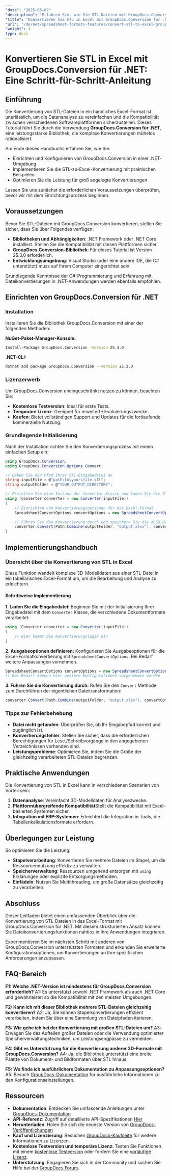 ```yaml
---
"date": "2025-05-02"
"description": "Erfahren Sie, wie Sie STL-Dateien mit GroupDocs.Conversion für .NET in das Excel-Format konvertieren. Diese Schritt-für-Schritt-Anleitung vereinfacht die Datenanalyse und stellt die Softwarekompatibilität sicher."
"title": "Konvertieren Sie STL in Excel mit GroupDocs.Conversion für .NET | Schritt-für-Schritt-Anleitung"
"url": "/de/net/spreadsheet-formats-features/convert-stl-to-excel-groupdocs-net/"
"weight": 1
type: docs
---
```

# Konvertieren Sie STL in Excel mit GroupDocs.Conversion für .NET: Eine Schritt-für-Schritt-Anleitung

## Einführung

Die Konvertierung von STL-Dateien in ein handliches Excel-Format ist unerlässlich, um die Datenanalyse zu vereinfachen und die Kompatibilität zwischen verschiedenen Softwareplattformen sicherzustellen. Dieses Tutorial führt Sie durch die Verwendung **GroupDocs.Conversion für .NET**, eine leistungsstarke Bibliothek, die komplexe Konvertierungen mühelos rationalisiert.

Am Ende dieses Handbuchs erfahren Sie, wie Sie:
- Einrichten und Konfigurieren von GroupDocs.Conversion in einer .NET-Umgebung
- Implementieren Sie die STL-zu-Excel-Konvertierung mit praktischen Beispielen
- Optimieren Sie die Leistung für groß angelegte Konvertierungen

Lassen Sie uns zunächst die erforderlichen Voraussetzungen überprüfen, bevor wir mit dem Einrichtungsprozess beginnen.

## Voraussetzungen

Bevor Sie STL-Dateien mit GroupDocs.Conversion konvertieren, stellen Sie sicher, dass Sie über Folgendes verfügen:
- **Bibliotheken und Abhängigkeiten**: .NET Framework oder .NET Core installiert. Stellen Sie die Kompatibilität mit diesen Plattformen sicher.
- **GroupDocs.Conversion-Bibliothek**: Für dieses Tutorial ist Version 25.3.0 erforderlich.
- **Entwicklungsumgebung**: Visual Studio (oder eine andere IDE, die C# unterstützt) muss auf Ihrem Computer eingerichtet sein.

Grundlegende Kenntnisse der C#-Programmierung und Erfahrung mit Dateikonvertierungen in .NET-Anwendungen werden ebenfalls empfohlen.

## Einrichten von GroupDocs.Conversion für .NET

### Installation

Installieren Sie die Bibliothek GroupDocs.Conversion mit einer der folgenden Methoden:

**NuGet-Paket-Manager-Konsole:**
```bash
Install-Package GroupDocs.Conversion -Version 25.3.0
```

**.NET-CLI:**
```bash
dotnet add package GroupDocs.Conversion --version 25.3.0
```

### Lizenzerwerb

Um GroupDocs.Conversion uneingeschränkt nutzen zu können, beachten Sie:
- **Kostenlose Testversion**: Ideal für erste Tests.
- **Temporäre Lizenz**: Geeignet für erweiterte Evaluierungszwecke.
- **Kaufen**: Bietet vollständigen Support und Updates für die fortlaufende kommerzielle Nutzung.

### Grundlegende Initialisierung

Nach der Installation richten Sie den Konvertierungsprozess mit einem einfachen Setup ein:
```csharp
using GroupDocs.Conversion;
using GroupDocs.Conversion.Options.Convert;

// Geben Sie den Pfad Ihrer STL-Eingabedatei an
string inputFile = @"path\to\your\file.stl";
string outputFolder = @"YOUR_OUTPUT_DIRECTORY";

// Erstellen Sie eine Instanz der Converter-Klasse und laden Sie die STL-Datei
using (Converter converter = new Converter(inputFile))
{
    // Einrichten von Konvertierungsoptionen für das Excel-Format
    SpreadsheetConvertOptions convertOptions = new SpreadsheetConvertOptions();

    // Führen Sie die Konvertierung durch und speichern Sie die XLSX-Datei im Ausgabeverzeichnis
    converter.Convert(Path.Combine(outputFolder, "output.xlsx"), convertOptions);
}
```

## Implementierungshandbuch

### Übersicht über die Konvertierung von STL in Excel

Diese Funktion wandelt komplexe 3D-Modelldaten aus einer STL-Datei in ein tabellarisches Excel-Format um, um die Bearbeitung und Analyse zu erleichtern.

#### Schrittweise Implementierung

**1. Laden Sie die Eingabedatei:**
Beginnen Sie mit der Initialisierung Ihrer Eingabedatei mit dem `Converter` Klasse, die verschiedene Dokumentformate verarbeitet:
```csharp
using (Converter converter = new Converter(inputFile))
{
    // Hier kommt die Konvertierungslogik hin
}
```

**2. Ausgabeoptionen definieren:**
Konfigurieren Sie Ausgabeoptionen für die Excel-Formatkonvertierung mit `SpreadsheetConvertOptions`. Bei Bedarf weitere Anpassungen vornehmen.
```csharp
SpreadsheetConvertOptions convertOptions = new SpreadsheetConvertOptions();
// Bei Bedarf können hier weitere Konfigurationen vorgenommen werden
```

**3. Führen Sie die Konvertierung durch:**
Rufen Sie den `Convert` Methode zum Durchführen der eigentlichen Dateitransformation:
```csharp
converter.Convert(Path.Combine(outputFolder, "output.xlsx"), convertOptions);
```

### Tipps zur Fehlerbehebung
- **Datei nicht gefunden**: Überprüfen Sie, ob Ihr Eingabepfad korrekt und zugänglich ist.
- **Konvertierungsfehler**: Stellen Sie sicher, dass die erforderlichen Berechtigungen für Lese./Schreibvorgänge in den angegebenen Verzeichnissen vorhanden sind.
- **Leistungsprobleme**: Optimieren Sie, indem Sie die Größe der gleichzeitig verarbeiteten STL-Dateien begrenzen.

## Praktische Anwendungen

Die Konvertierung von STL in Excel kann in verschiedenen Szenarien von Vorteil sein:
1. **Datenanalyse**: Vereinfacht 3D-Modelldaten für Analysezwecke.
2. **Plattformübergreifende Kompatibilität**Stellt die Kompatibilität mit Excel-basierten Systemen sicher.
3. **Integration mit ERP-Systemen**: Erleichtert die Integration in Tools, die Tabellenkalkulationsformate erfordern.

## Überlegungen zur Leistung

So optimieren Sie die Leistung:
- **Stapelverarbeitung**: Konvertieren Sie mehrere Dateien im Stapel, um die Ressourcennutzung effektiv zu verwalten.
- **Speicherverwaltung**: Ressourcen umgehend entsorgen mit `using` Erklärungen oder explizite Entsorgungsmethoden.
- **Einfädeln**: Nutzen Sie Multithreading, um große Datensätze gleichzeitig zu verarbeiten.

## Abschluss

Dieser Leitfaden bietet einen umfassenden Überblick über die Konvertierung von STL-Dateien in das Excel-Format mit GroupDocs.Conversion für .NET. Mit diesem strukturierten Ansatz können Sie Dateikonvertierungsfunktionen nahtlos in Ihre Anwendungen integrieren.

Experimentieren Sie im nächsten Schritt mit anderen von GroupDocs.Conversion unterstützten Formaten und erkunden Sie erweiterte Konfigurationsoptionen, um Konvertierungen an Ihre spezifischen Anforderungen anzupassen.

## FAQ-Bereich

**F1: Welche .NET-Version ist mindestens für GroupDocs.Conversion erforderlich?**
A1: Es unterstützt sowohl .NET Framework als auch .NET Core und gewährleistet so die Kompatibilität mit den meisten Umgebungen.

**F2: Kann ich mit dieser Bibliothek mehrere STL-Dateien gleichzeitig konvertieren?**
A2: Ja, Sie können Stapelkonvertierungen effizient verarbeiten, indem Sie über eine Sammlung von Dateipfaden iterieren.

**F3: Wie gehe ich bei der Konvertierung mit großen STL-Dateien um?**
A3: Erwägen Sie das Aufteilen großer Dateien oder die Verwendung optimierter Speicherverwaltungstechniken, um Leistungsengpässe zu vermeiden.

**F4: Gibt es Unterstützung für die Konvertierung anderer 3D-Formate mit GroupDocs.Conversion?**
A4: Ja, die Bibliothek unterstützt eine breite Palette von Dokument- und Bildformaten über STL hinaus.

**F5: Wo finde ich ausführlichere Dokumentation zu Anpassungsoptionen?**
A5: Besuch [GroupDocs-Dokumentation](https://docs.groupdocs.com/conversion/net/) für ausführliche Informationen zu den Konfigurationseinstellungen.

## Ressourcen
- **Dokumentation**: Entdecken Sie umfassende Anleitungen unter [GroupDocs-Dokumentation](https://docs.groupdocs.com/conversion/net/)
- **API-Referenz**: Zugriff auf detaillierte API-Spezifikationen [Hier](https://reference.groupdocs.com/conversion/net/)
- **Herunterladen**: Holen Sie sich die neueste Version von [GroupDocs-Veröffentlichungen](https://releases.groupdocs.com/conversion/net/)
- **Kauf und Lizenzierung**: Besuchen [GroupDocs-Kaufseite](https://purchase.groupdocs.com/buy) für weitere Informationen zu Lizenzen.
- **Kostenlose Testversion und temporäre Lizenz**: Testen Sie Funktionen mit einem [kostenlose Testversion](https://releases.groupdocs.com/conversion/net/) oder fordern Sie eine [vorläufige Lizenz](https://purchase.groupdocs.com/temporary-license/).
- **Unterstützung**: Engagieren Sie sich in der Community und suchen Sie Hilfe bei der [GroupDocs Forum](https://forum.groupdocs.com/c/conversion/10).